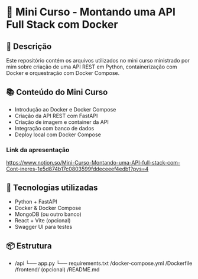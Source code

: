 # 🚀 Mini Curso - Montando uma API Full Stack com Docker

## 📘 Descrição

Este repositório contém os arquivos utilizados no mini curso ministrado por mim sobre criação de uma API REST em Python, containerização com Docker e orquestração com Docker Compose.

## 📚 Conteúdo do Mini Curso
  
  - Introdução ao Docker e Docker Compose
  - Criação da API REST com FastAPI
  - Criação de imagem e container da API
  - Integração com banco de dados
  - Deploy local com Docker Compose

 ### Link da apresentação  
https://www.notion.so/Mini-Curso-Montando-uma-API-full-stack-com-Cont-ineres-1e5d874b17c0803599fddeceeef4edb1?pvs=4

## 🧱 Tecnologias utilizadas

- Python + FastAPI
- Docker & Docker Compose
- MongoDB (ou outro banco)
- React + Vite (opcional)
- Swagger UI para testes

## 📦 Estrutura
- /api
  └── app.py
  └── requirements.txt
  /docker-compose.yml
/Dockerfile
/frontend/ (opcional)
/README.md



